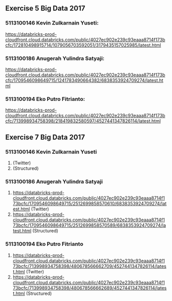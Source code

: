 ## Exercise 5 Big Data 2017

### 5113100146  Kevin Zulkarnain Yuseti:  
https://databricks-prod-cloudfront.cloud.databricks.com/public/4027ec902e239c93eaaa8714f173bcfc/172810498915714/1079056703592051/3179435157025985/latest.html<br>

### 5113100186  Anugerah Yulindra Satyaji: 
https://databricks-prod-cloudfront.cloud.databricks.com/public/4027ec902e239c93eaaa8714f173bcfc/1709546098649715/1241783490664382/6838353924709274/latest.html<br>

### 5113100194  Eko Putro Fitrianto: 
https://databricks-prod-cloudfront.cloud.databricks.com/public/4027ec902e239c93eaaa8714f173bcfc/713998934758398/218419832580597/4527441347826114/latest.html<br>

## Exercise 7 Big Data 2017

### 5113100146  Kevin Zulkarnain Yuseti
1. (Twitter) <br>
2. (Structured) <br>

### 5113100186  Anugerah Yulindra Satyaji
1. https://databricks-prod-cloudfront.cloud.databricks.com/public/4027ec902e239c93eaaa8714f173bcfc/1709546098649715/2512699858570610/6838353924709274/latest.html (Twitter) <br> 
2. https://databricks-prod-cloudfront.cloud.databricks.com/public/4027ec902e239c93eaaa8714f173bcfc/1709546098649715/2512699858570589/6838353924709274/latest.html (Structured) <br>

### 5113100194  Eko Putro Fitrianto <br>
1. https://databricks-prod-cloudfront.cloud.databricks.com/public/4027ec902e239c93eaaa8714f173bcfc/713998934758398/480678566662709/4527441347826114/latest.html (Twitter) <br> 
2. https://databricks-prod-cloudfront.cloud.databricks.com/public/4027ec902e239c93eaaa8714f173bcfc/713998934758398/480678566662689/4527441347826114/latest.html (Structured) <br>
